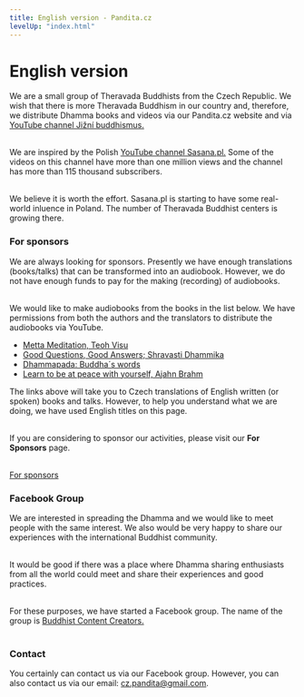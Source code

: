 ```yaml
---
title: English version - Pandita.cz
levelUp: "index.html"
---
```


# English version

We are a small group of Theravada Buddhists from the Czech Republic. We wish that there is more Theravada Buddhism in our country and, therefore, we distribute Dhamma books and videos via our Pandita.cz website and via [YouTube channel Jižní buddhismus.](https://www.youtube.com/channel/UC1IIp3Yo_PaJPsEU9BUk1ew)<br><br>

We are inspired by the Polish [YouTube channel Sasana.pl.](https://www.youtube.com/c/sasanaPL) Some of the videos on this channel have more than one million views and the channel has more than 115 thousand subscribers.<br><br>

We believe it is worth the effort. Sasana.pl is starting to have some real-world inluence in Poland. The number of Theravada Buddhist centers is growing there.

### For sponsors

We are always looking for sponsors. Presently we have enough translations (books/talks) that can be transformed into an audiobook. However, we do not have enough funds to pay for the making (recording) of audiobooks. <br><br>

We would like to make audiobooks from the books in the list below. We have permissions from both the authors and the translators to distribute the audiobooks via YouTube.

<ul>
<li><a href="https://drive.google.com/file/d/1Pijb_fdh8-nAg0sqF2Jydsg26HUCx94o/view?usp=sharing">Metta Meditation, Teoh Visu </a></li>

<li><a href="https://drive.google.com/file/d/1_YSy0hrDr8WdFZ0TU7XupDDbIiNAj1bT/view?usp=sharing">Good Questions, Good Answers; Shravasti Dhammika </a></li>

<li><a href="https://drive.google.com/file/d/1XxalvczaoyzXwAwpkLkxwIB9r1_3lPT2/view?usp=sharing">Dhammapada: Buddha´s words </a></li>

<li><a href="https://drive.google.com/file/d/192LLxFtMQWblDq5OQD2ZPE7sncBoZ2Cw/view?usp=sharing">Learn to be at peace with yourself, Ajahn Brahm </a></li>
</ul>

The links above will take you to Czech translations of English written (or spoken) books and talks. However, to help you understand what we are doing, we have used English titles on this page.<br><br>

If you are considering to sponsor our activities, please visit our <b>For Sponsors</b> page.<br><br>

<a
id="stahnout-panditu"
href="for-sponsors.html">For sponsors</a><br>

### Facebook Group

We are interested in spreading the Dhamma and we would like to meet people with the same interest. We also would be very happy to share our experiences with the international Buddhist community.<br><br>

It would be good if there was a place where Dhamma sharing enthusiasts from all the world could meet and share their experiences and good practices.<br><br>

For these purposes, we have started a Facebook group. The name of the group is [Buddhist Content Creators.](https://discord.com/channels/968117463738908692/968117463738908695)<br><br>

### Contact

You certainly can contact us via our Facebook group. However, you can also contact us via our email: <span class="no-border-bottom bold">cz.pandita@gmail.com.</span>

<script src="/js/arrow-script.js"></script>
